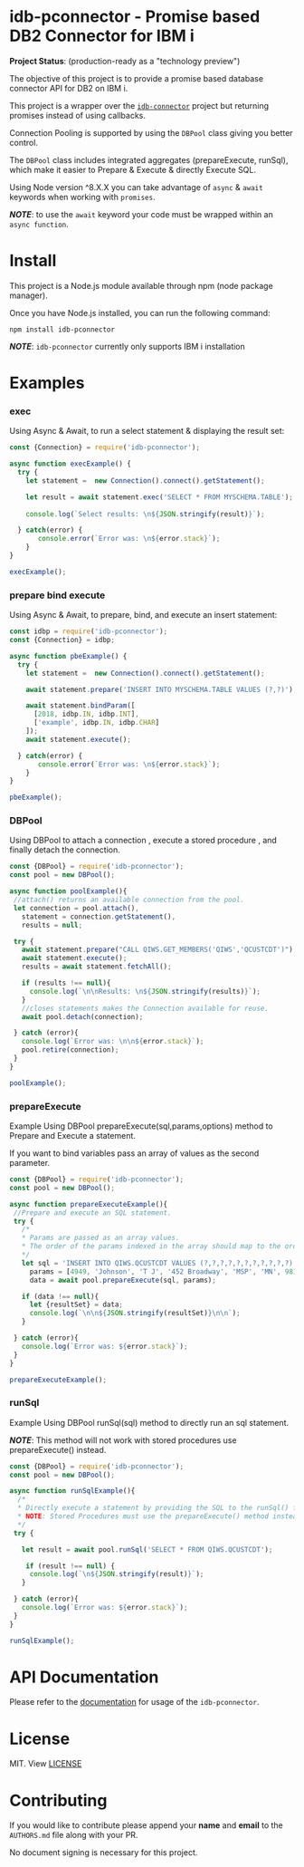 # **idb-pconnector - Promise based DB2 Connector for IBM i**

**Project Status**: (production-ready as a "technology preview")

The objective of this project is to provide a promise based database connector API for DB2 on IBM i.


This project is a wrapper over the [`idb-connector`](https://bitbucket.org/litmis/nodejs-idb-connector) project but returning promises instead of using callbacks.


Connection Pooling is supported by using the `DBPool` class giving you better control.


The `DBPool` class includes integrated aggregates (prepareExecute, runSql), which make it easier to Prepare & Execute & directly Execute SQL. 


Using Node version ^8.X.X you can take advantage of `async` & `await` keywords when working with `promises`. 


***NOTE***: to use the `await` keyword your code must be wrapped within an `async function`.


# **Install**
This project is a Node.js module available through npm (node package manager).

Once you have Node.js installed, you can run the following command: 

`npm install idb-pconnector`

***NOTE***: `idb-pconnector` currently only supports IBM i installation

# **Examples**

### exec
Using Async & Await, to run a select statement & displaying the result set:


```javascript
const {Connection} = require('idb-pconnector');

async function execExample() {
  try {
    let statement =  new Connection().connect().getStatement();

    let result = await statement.exec('SELECT * FROM MYSCHEMA.TABLE');
    
    console.log(`Select results: \n${JSON.stringify(result)}`);

  } catch(error) {
       console.error(`Error was: \n${error.stack}`);
    }
}

execExample();

```
### prepare bind execute
Using Async & Await, to prepare, bind, and execute an insert statement:

```javascript
const idbp = require('idb-pconnector');
const {Connection} = idbp;

async function pbeExample() {
  try {
    let statement =  new Connection().connect().getStatement();

    await statement.prepare('INSERT INTO MYSCHEMA.TABLE VALUES (?,?)');

    await statement.bindParam([
      [2018, idbp.IN, idbp.INT],
      ['example', idbp.IN, idbp.CHAR]
    ]);
    await statement.execute();

  } catch(error) {
       console.error(`Error was: \n${error.stack}`);
    }
}

pbeExample();

```
### DBPool

Using DBPool to attach a connection , execute a stored procedure , and finally detach the connection.

```javascript
const {DBPool} = require('idb-pconnector');
const pool = new DBPool();

async function poolExample(){
 //attach() returns an available connection from the pool.
 let connection = pool.attach(),
   statement = connection.getStatement(),
   results = null;

 try {
   await statement.prepare("CALL QIWS.GET_MEMBERS('QIWS','QCUSTCDT')");
   await statement.execute();
   results = await statement.fetchAll();

   if (results !== null){
     console.log(`\n\nResults: \n${JSON.stringify(results)}`);
   }
   //closes statements makes the Connection available for reuse.
   await pool.detach(connection);

 } catch (error){
   console.log(`Error was: \n\n${error.stack}`);
   pool.retire(connection);
 }
}

poolExample();


```
### prepareExecute

Example Using DBPool prepareExecute(sql,params,options) method to Prepare and Execute a statement.

If you want to bind variables pass an array of values as the second parameter.


```javascript
const {DBPool} = require('idb-pconnector');
const pool = new DBPool();

async function prepareExecuteExample(){
 //Prepare and execute an SQL statement.
 try {
   /*
   * Params are passed as an array values.
   * The order of the params indexed in the array should map to the order of the parameter markers(i.e. '?').
   */
   let sql = 'INSERT INTO QIWS.QCUSTCDT VALUES (?,?,?,?,?,?,?,?,?,?,?) with NONE',
     params = [4949, 'Johnson', 'T J', '452 Broadway', 'MSP', 'MN', 9810, 2000, 1, 250, 0.00],
     data = await pool.prepareExecute(sql, params);

   if (data !== null){
     let {resultSet} = data;
     console.log(`\n\n${JSON.stringify(resultSet)}\n\n`);
   }

 } catch (error){
   console.log(`Error was: ${error.stack}`);
 }
}

prepareExecuteExample();

```
### runSql

Example Using DBPool runSql(sql) method to directly run an sql statement.

***NOTE***: This method will not work with stored procedures use prepareExecute() instead.


```javascript
const {DBPool} = require('idb-pconnector');
const pool = new DBPool();

async function runSqlExample(){
  /*
  * Directly execute a statement by providing the SQL to the runSql() function.
  * NOTE: Stored Procedures must use the prepareExecute() method instead.
  */
 try {

   let result = await pool.runSql('SELECT * FROM QIWS.QCUSTCDT');

    if (result !== null) {
     console.log(`\n${JSON.stringify(result)}`);
   }

 } catch (error){
   console.log(`Error was: ${error.stack}`);
 }
}

runSqlExample();

```

# **API Documentation**

Please refer to the [documentation](https://bitbucket.org/litmis/nodejs-idb-pconnector/src/master/docs/README.md) for usage of the `idb-pconnector`.

# **License**
MIT. View [LICENSE](https://bitbucket.org/litmis/nodejs-idb-pconnector/src/master/LICENSE)

# **Contributing**
If you would like to contribute please append your **name** and **email** to the `AUTHORS.md` file along with your PR.

No document signing is necessary for this project.
